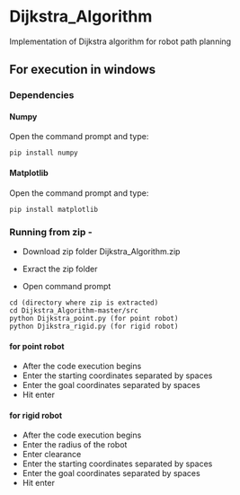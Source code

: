 # Dijkstra_Algorithm
Implementation of Dijkstra algorithm for robot path planning

## For execution in windows
### Dependencies

#### Numpy
Open the command prompt and type:
```
pip install numpy
```

#### Matplotlib
Open the command prompt and type:
```
pip install matplotlib
```

### Running from zip - 

- Download zip folder Dijkstra_Algorithm.zip
- Exract the zip folder

- Open command prompt
```
cd (directory where zip is extracted)
cd Dijkstra_Algorithm-master/src
python Dijkstra_point.py (for point robot)
python Djikstra_rigid.py (for rigid robot) 
```
#### for point robot
- After the code execution begins
- Enter the starting coordinates separated by spaces
- Enter the goal coordinates separated by spaces
- Hit enter

#### for rigid robot
- After the code execution begins
- Enter the radius of the robot
- Enter clearance
- Enter the starting coordinates separated by spaces
- Enter the goal coordinates separated by spaces
- Hit enter
